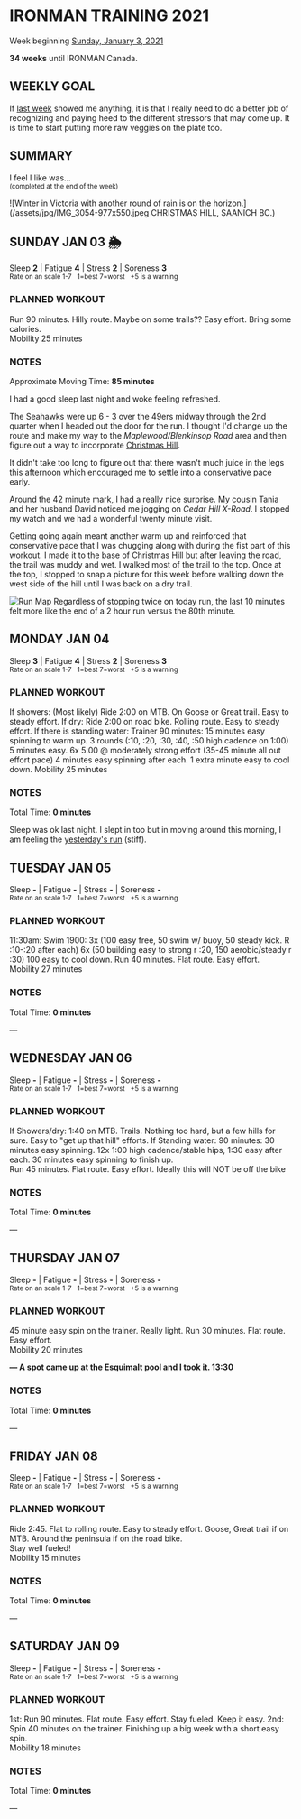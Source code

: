 # IRONMAN TRAINING 2021
Week beginning [Sunday, January 3, 2021](javascript:flick('sun');)

**34 weeks** until IRONMAN Canada.

## WEEKLY GOAL
If [last week](ironman2021-35weeksout) showed me anything, it is that I really need to do a better job of recognizing and paying heed to the different stressors that may come up.  It is time to start putting more raw veggies on the plate too.

## SUMMARY
I feel I like was...  
<sup>(completed at the end of the week)</sup>
<!--OVERTRAINING|ON THE EDGE|STAYING CONSISTENT|LAGGING A BIT-->

![Winter in Victoria with another round of rain is on the horizon.](/assets/jpg/IMG_3054-977x550.jpeg CHRISTMAS HILL, SAANICH BC.)
## SUNDAY JAN 03 🌦
Sleep **2** | Fatigue **4** | Stress **2** | Soreness **3**  
<sup>Rate on an scale 1-7 &nbsp; 1=best 7=worst &nbsp; +5 is a warning</sup>

### PLANNED WORKOUT
Run 90 minutes. Hilly route. Maybe on some trails?? Easy effort. Bring some calories.  
Mobility 25 minutes

### NOTES
Approximate Moving Time: **85 minutes**

I had a good sleep last night and woke feeling refreshed.

The Seahawks were up 6 - 3 over the 49ers midway through the 2nd quarter when I headed out the door for the run.  I thought I'd change up the route and make my way to the _Maplewood/Blenkinsop Road_ area and then figure out a way to incorporate [Christmas Hill](javascript:flkty.select(2);).

It didn't take too long to figure out that there wasn't much juice in the legs this afternoon which encouraged me to settle into a conservative pace early. 
<!---->
Around the 42 minute mark, I had a really nice surprise.  My cousin Tania and her husband David noticed me jogging on _Cedar Hill X-Road_.  I stopped my watch and we had a wonderful twenty minute visit.      

Getting going again meant another warm up and reinforced that conservative pace that I was chugging along with during the fist part of this workout.  I made it to the base of Christmas Hill but after leaving the road, the trail was muddy and wet.  I walked most of the trail to the top.  Once at the top, I stopped to snap a picture for this week before walking down the west side of the hill until I was back on a dry trail. 

![Run Map](/assets/jpg/runmap-20210103.jpeg)
Regardless of stopping twice on today run, the last 10 minutes felt more like the end of a 2 hour run versus the 80th minute. 

<!---->
## MONDAY JAN 04
Sleep **3** | Fatigue **4** | Stress **2** | Soreness **3**  
<sup>Rate on an scale 1-7 &nbsp; 1=best 7=worst &nbsp; +5 is a warning</sup>

### PLANNED WORKOUT
If showers: (Most likely) Ride 2:00 on MTB. On Goose or Great trail. Easy to steady effort. 
If dry: Ride 2:00 on road bike. Rolling route. Easy to steady effort. 
If there is standing water: Trainer 90 minutes: 15 minutes easy spinning to warm up. 3 rounds (:10, :20, :30, :40, :50 high cadence on 1:00) 5 minutes easy. 6x 5:00 @ moderately strong effort (35-45 minute all out effort pace) 4 minutes easy spinning after each. 1 extra minute easy to cool down. 
Mobility 25 minutes

### NOTES
Total Time: **0 minutes**

Sleep was ok last night.  I slept in too but in moving around this morning, I am feeling the [yesterday's run](javascript:flick('sat');) (stiff).


<!---->
## TUESDAY JAN 05
Sleep **-** | Fatigue **-** | Stress **-** | Soreness **-**  
<sup>Rate on an scale 1-7 &nbsp; 1=best 7=worst &nbsp; +5 is a warning</sup>

### PLANNED WORKOUT
11:30am: Swim 1900: 3x (100 easy free, 50 swim w/ buoy, 50 steady kick. R :10-:20 after each) 6x (50 building easy to strong r :20, 150 aerobic/steady r :30) 100 easy to cool down. 
Run 40 minutes. Flat route. Easy effort.   
Mobility 27 minutes

### NOTES
Total Time: **0 minutes**

&mdash; 


<!---->
## WEDNESDAY JAN 06
Sleep **-** | Fatigue **-** | Stress **-** | Soreness **-**  
<sup>Rate on an scale 1-7 &nbsp; 1=best 7=worst &nbsp; +5 is a warning</sup>

### PLANNED WORKOUT
If Showers/dry: 1:40 on MTB. Trails. Nothing too hard, but a few hills for sure. Easy to "get up that hill" efforts. 
If Standing water: 90 minutes: 30 minutes easy spinning. 12x 1:00 high cadence/stable hips, 1:30 easy after each. 30 minutes easy spinning to finish up.   
Run 45 minutes. Flat route. Easy effort. Ideally this will NOT be off the bike

### NOTES
Total Time: **0 minutes**

&mdash; 


<!---->
## THURSDAY JAN 07
Sleep **-** | Fatigue **-** | Stress **-** | Soreness **-**  
<sup>Rate on an scale 1-7 &nbsp; 1=best 7=worst &nbsp; +5 is a warning</sup>

### PLANNED WORKOUT
45 minute easy spin on the trainer. Really light. 
Run 30 minutes. Flat route. Easy effort.   
Mobility 20 minutes

**&mdash; A spot came up at the Esquimalt pool and I took it.  13:30**

### NOTES
Total Time: **0 minutes**

&mdash; 


<!---->
## FRIDAY JAN 08
Sleep **-** | Fatigue **-** | Stress **-** | Soreness **-**  
<sup>Rate on an scale 1-7 &nbsp; 1=best 7=worst &nbsp; +5 is a warning</sup>

### PLANNED WORKOUT
Ride 2:45. Flat to rolling route. Easy to steady effort. Goose, Great trail if on MTB. Around the peninsula if on the road bike.   
Stay well fueled!  
Mobility 15 minutes

### NOTES
Total Time: **0 minutes**

&mdash; 


<!---->
## SATURDAY JAN 09
Sleep **-** | Fatigue **-** | Stress **-** | Soreness **-**  
<sup>Rate on an scale 1-7 &nbsp; 1=best 7=worst &nbsp; +5 is a warning</sup>

### PLANNED WORKOUT
1st: Run 90 minutes. Flat route. Easy effort. Stay fueled. Keep it easy. 
2nd: Spin 40 minutes on the trainer. Finishing up a big week with a short easy spin.   
Mobility 18 minutes

### NOTES
Total Time: **0 minutes**

&mdash;